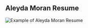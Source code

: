 ## Aleyda Moran Resume
![Example of Aleyda Moran Resume](https://a3a8ebf8be464f608db7bb3179aa54ed.vfs.cloud9.us-east-2.amazonaws.com/_static/LearnCS8-Resume/img/website.png)